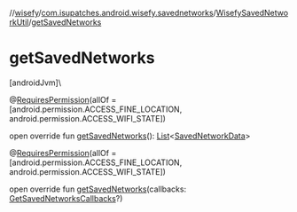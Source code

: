 //[wisefy](../../../index.md)/[com.isupatches.android.wisefy.savednetworks](../index.md)/[WisefySavedNetworkUtil](index.md)/[getSavedNetworks](get-saved-networks.md)

# getSavedNetworks

[androidJvm]\

@[RequiresPermission](https://developer.android.com/reference/kotlin/androidx/annotation/RequiresPermission.html)(allOf = [android.permission.ACCESS_FINE_LOCATION, android.permission.ACCESS_WIFI_STATE])

open override fun [getSavedNetworks](get-saved-networks.md)(): [List](https://kotlinlang.org/api/latest/jvm/stdlib/kotlin.collections/-list/index.html)<[SavedNetworkData](../../com.isupatches.android.wisefy.savednetworks.entities/-saved-network-data/index.md)>

@[RequiresPermission](https://developer.android.com/reference/kotlin/androidx/annotation/RequiresPermission.html)(allOf = [android.permission.ACCESS_FINE_LOCATION, android.permission.ACCESS_WIFI_STATE])

open override fun [getSavedNetworks](get-saved-networks.md)(callbacks: [GetSavedNetworksCallbacks](../../com.isupatches.android.wisefy.callbacks/-get-saved-networks-callbacks/index.md)?)
